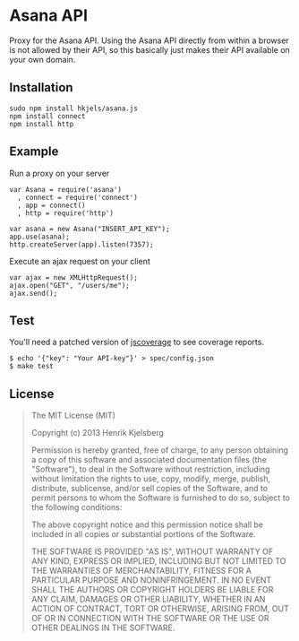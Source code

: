 
Asana API
=========

Proxy for the Asana API. Using the Asana API directly from within a browser
is not allowed by their API, so this basically just makes their API
available on your own domain.

Installation
------------
```
sudo npm install hkjels/asana.js
npm install connect
npm install http
```

Example
-------
Run a proxy on your server
```
var Asana = require('asana')
  , connect = require('connect')
  , app = connect()
  , http = require('http')

var asana = new Asana("INSERT_API_KEY");
app.use(asana);
http.createServer(app).listen(7357);
```
Execute an ajax request on your client
```
var ajax = new XMLHttpRequest();
ajax.open("GET", "/users/me");
ajax.send();
```

Test
----

You'll need a patched version of [jscoverage](https://github.com/visionmedia/node-jscoverage)
to see coverage reports.

    $ echo '{"key": "Your API-key"}' > spec/config.json
    $ make test


License
-------

> The MIT License (MIT)
>
> Copyright (c) 2013 Henrik Kjelsberg
>
> Permission is hereby granted, free of charge, to any person obtaining a copy of
> this software and associated documentation files (the "Software"), to deal in
> the Software without restriction, including without limitation the rights to
> use, copy, modify, merge, publish, distribute, sublicense, and/or sell copies of
> the Software, and to permit persons to whom the Software is furnished to do so,
> subject to the following conditions:
>
> The above copyright notice and this permission notice shall be included in all
> copies or substantial portions of the Software.
>
> THE SOFTWARE IS PROVIDED "AS IS", WITHOUT WARRANTY OF ANY KIND, EXPRESS OR
> IMPLIED, INCLUDING BUT NOT LIMITED TO THE WARRANTIES OF MERCHANTABILITY, FITNESS
> FOR A PARTICULAR PURPOSE AND NONINFRINGEMENT. IN NO EVENT SHALL THE AUTHORS OR
> COPYRIGHT HOLDERS BE LIABLE FOR ANY CLAIM, DAMAGES OR OTHER LIABILITY, WHETHER
> IN AN ACTION OF CONTRACT, TORT OR OTHERWISE, ARISING FROM, OUT OF OR IN
> CONNECTION WITH THE SOFTWARE OR THE USE OR OTHER DEALINGS IN THE SOFTWARE.

